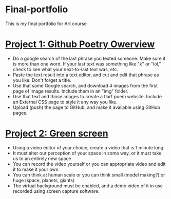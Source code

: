 # Final-portfolio
This is my final portfolio for Art course 

# [Project 1: Github Poetry Owerview](https://yuliya2002.github.io/Github_poetry/) 
* Do a google search of the last phrase you texted someone. Make sure it is more than one word. If your last text was something like "k" or "lol," check to see what your next-to-last text was, etc.
* Paste the text result into a text editor, and cut and edit that phrase as you like. Don't forget a title.
* Use that same Google search, and download 4 images from the first page of image results. Include them in an "img" folder.
* Use that text and those images to create a flarf poem website. Include an External CSS page to style it any way you like.
* Upload (push) the page to GitHub, and make it available using GitHub pages.

# [Project 2: Green screen](file:///Users/uliasemikina/Downloads/zoom_0.mp4)
* Using a video editor of your choice, create a video that is 1 minute long
* It must alter our perception of your space in some way, or it must take us to an entirely new space
* You can record the video yourself or you can appropriate video and edit it to make it your own
* You can think at human scale or you can think small (model making?) or huge (space, planets, giants)
* The virtual background must be enabled, and a demo video of it in use recorded using screen capture software.

